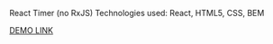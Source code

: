 React Timer (no RxJS)
Technologies used: React, HTML5, CSS, BEM

[DEMO LINK](https://tatianamorozova04.github.io/Stopwatch_React/)